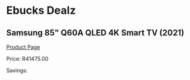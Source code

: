 
# Ebucks Dealz
## Samsung 85" Q60A QLED 4K Smart TV (2021)
[Product Page](https://www.ebucks.com/web/shop/productSelected.do?prodId=1210534743&catId=363628796)

Price: R41475.00

Savings: 


	